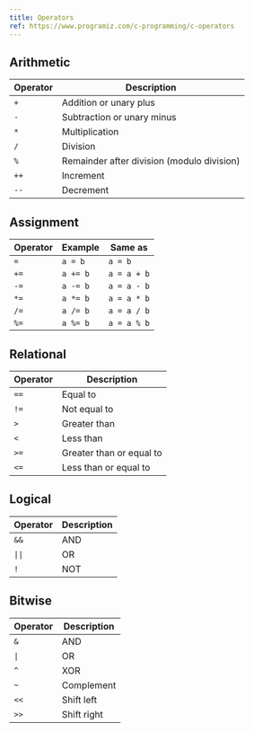 ```yaml
---
title: Operators
ref: https://www.programiz.com/c-programming/c-operators
---
```


## Arithmetic

| Operator | Description |
| --- | --- |
| `+` | Addition or unary plus |
| `-` | Subtraction or unary minus |
| `*` | Multiplication |
| `/` | Division |
| `%` | Remainder after division (modulo division) |
| `++` | Increment |
| `--` | Decrement |

## Assignment

| Operator | Example | Same as |
| --- | --- | --- |
| `=` | `a = b` | `a = b` |
| `+=` | `a += b` | `a = a + b` |
| `-=` | `a -= b` | `a = a - b` |
| `*=` | `a *= b` | `a = a * b` |
| `/=` | `a /= b` | `a = a / b` |
| `%=` | `a %= b` | `a = a % b` |

## Relational

| Operator | Description |
| --- | --- |
| `==` | Equal to |
| `!=` | Not equal to |
| `>` | Greater than |
| `<` | Less than |
| `>=` | Greater than or equal to |
| `<=` | Less than or equal to |

## Logical

| Operator | Description |
| --- | --- |
| `&&` | AND |
| `\|\|` | OR |
| `!` | NOT |

## Bitwise

| Operator | Description |
| --- | --- |
| `&` | AND |
| `\|` | OR |
| `^` | XOR |
| `~` | Complement |
| `<<` | Shift left |
| `>>` | Shift right |
